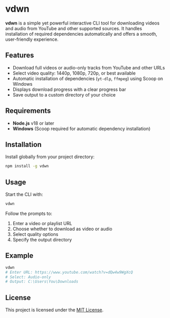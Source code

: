 # vdwn

**vdwn** is a simple yet powerful interactive CLI tool for downloading videos and audio from YouTube and other supported sources. It handles installation of required dependencies automatically and offers a smooth, user-friendly experience.

## Features

* Download full videos or audio-only tracks from YouTube and other URLs
* Select video quality: 1440p, 1080p, 720p, or best available
* Automatic installation of dependencies (`yt-dlp`, `ffmpeg`) using Scoop on Windows
* Displays download progress with a clear progress bar
* Save output to a custom directory of your choice

## Requirements

* **Node.js** v18 or later
* **Windows** (Scoop required for automatic dependency installation)

## Installation

Install globally from your project directory:

```bash
npm install -g vdwn
```

## Usage

Start the CLI with:

```bash
vdwn
```

Follow the prompts to:

1. Enter a video or playlist URL
2. Choose whether to download as video or audio
3. Select quality options
4. Specify the output directory

## Example

```bash
vdwn
# Enter URL: https://www.youtube.com/watch?v=dQw4w9WgXcQ
# Select: Audio-only
# Output: C:\Users\You\Downloads
```

## License

This project is licensed under the [MIT License](LICENSE).
